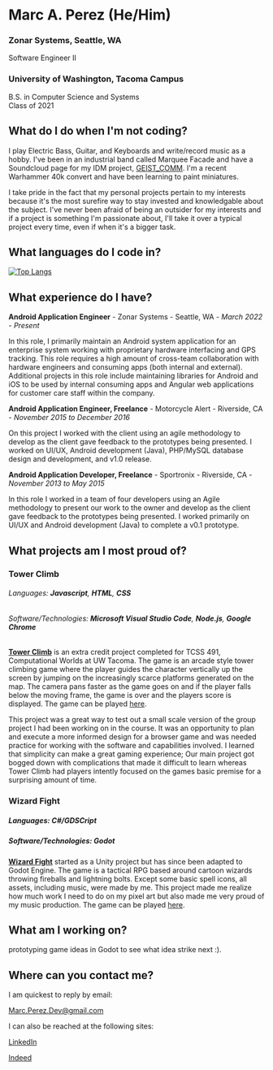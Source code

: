 # Marc A. Perez (He/Him)
### Zonar Systems, Seattle, WA
Software Engineer II
### University of Washington, Tacoma Campus
B.S. in Computer Science and Systems  
Class of 2021

## What do I do when I'm not coding?

I play Electric Bass, Guitar, and Keyboards and write/record music as a hobby. I've been in an industrial band called Marquee Facade and have a Soundcloud page for my IDM project, [GEIST_COMM](https://soundcloud.com/geistcomm). I'm a recent Warhammer 40k convert and have been learning to paint miniatures.

I take pride in the fact that my personal projects pertain to my interests because it's the most surefire way to stay invested and knowledgable about the subject. I've never been afraid of being an outsider for my interests and if a project is something I'm passionate about, I'll take it over a typical project every time, even if when it's a bigger task.

## What languages do I code in?

[![Top Langs](https://github-readme-stats.vercel.app/api/top-langs/?username=mperez68)](https://github.com/anuraghazra/github-readme-stats)

## What experience do I have?

**Android Application Engineer** - Zonar Systems - Seattle, WA - _March 2022 - Present_

In this role, I primarily maintain an Android system application for an enterprise system working with proprietary hardware interfacing and GPS tracking. This role requires a high amount of cross-team collaboration with hardware engineers and consuming apps (both internal and external). Additional projects in this role include maintaining libraries for Android and iOS to be used by internal consuming apps and Angular web applications for customer care staff within the company.

**Android Application Engineer, Freelance** - Motorcycle Alert - Riverside, CA - _November 2015 to December 2016_

On this project I worked with the client using an agile methodology to develop as the client gave feedback to the prototypes being presented. I worked on UI/UX, Android development (Java), PHP/MySQL database design and development, and v1.0 release.

**Android Application Developer, Freelance** - Sportronix - Riverside, CA  - _November 2013 to May 2015_

In this role I worked in a team of four developers using an Agile methodology to present our work to the owner and develop as the client gave feedback to the prototypes being presented. I worked primarily on UI/UX and Android development (Java) to complete a v0.1 prototype.

## What projects am I most proud of?

### Tower Climb

###### Languages: **Javascript**, **HTML**, **CSS**
###### Software/Technologies: **Microsoft Visual Studio Code**, **Node.js**, **Google Chrome**

[**Tower Climb**](https://github.com/mperez68/Tower_climb) is an extra credit project completed for TCSS 491, Computational Worlds at UW Tacoma. The game is an arcade style tower climbing game where the player guides the character vertically up the screen by jumping on the increasingly scarce platforms generated on the map. The camera pans faster as the game goes on and if the player falls below the moving frame, the game is over and the players score is displayed. The game can be played [here](https://mperez68.github.io/Tower_climb/).

This project was a great way to test out a small scale version of the group project I had been working on in the course. It was an opportunity to plan and execute a more informed design for a browser game and was needed practice for working with the software and capabilities involved. I learned that simplicity can make a great gaming experience; Our main project got bogged down with complications that made it difficult to learn whereas Tower Climb had players intently focused on the games basic premise for a surprising amount of time.

### Wizard Fight

##### Languages: **C#/GDSCript**
##### Software/Technologies: **Godot**

[**Wizard Fight**](https://github.com/mperez68/WizardFight) started as a Unity project but has since been adapted to Godot Engine. The game is a tactical RPG based around cartoon wizards throwing fireballs and lightning bolts. Except some basic spell icons, all assets, including music, were made by me. This project made me realize how much work I need to do on my pixel art but also made me very proud of my music production. The game can be played [here](https://github.com/mperez68/WizardFight/blob/5ade6d3eaece5580d9f5c72d65633402cc8d62d8/Wizard%20Fight.zip).

## What am I working on?

prototyping game ideas in Godot to see what idea strike next :).

## Where can you contact me?

I am quickest to reply by email:

Marc.Perez.Dev@gmail.com

I can also be reached at the following sites:

[LinkedIn](https://www.linkedin.com/in/mpdev/)

[Indeed](https://my.indeed.com/p/marcp-wuub308)
